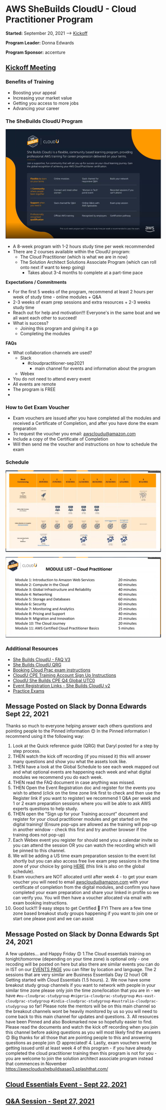 # AWS SheBuilds CloudU - Cloud Practitioner Program

**Started:** September 20, 2021 --> [Kickoff](https://mycamerapics.com/cloudu/She%20Builds%20CloudU%20Kick-off%20Event-20210920%200252-1.mp4)

**Program Leader:** Donna Edwards

**Program Sponsor:** accenture

## [Kickoff Meeting](https://mycamerapics.com/cloudu/She%20Builds%20CloudU%20Kick-off%20Event-20210920%200252-1.mp4)

### Benefits of Training
- Boosting your appeal
- Increasing your market value
- Getting you access to more jobs
- Advancing your career

### The SheBuilds CloudU Program
![](SheBuilds_CloudU_Program.jpg)

- A 8-week program with 1-2 hours study time per week recommended
- There are 2 courses available within the CloudU program:
  - The Cloud Practitioner (which is what we are in now)
  - The Solution Architect Solutions Associate Program (which can roll onto next if want to keep going)
    - Takes about 3-4 months to complete at a part-time pace

**Expectations / Commitments**

- For the first 5 weeks of the program, recommend at least 2 hours per week of study time - online modules + Q&A
- 2-3 weeks of exam prep sessions and extra resources + 2-3 weeks study time
- Reach out for help and motivation!!! Everyone's in the same boat and we all want each other to succeed!
- What is success?
  - Joining this program and giving it a go
  - Completing the modules

**FAQs**

- What collaboration channels are used?
  - Slack
    - #cloudpractitioner-sep2021
      - main channel for events and information about the program
  - Webex
- You do not need to attend every event
- All events are remote
- The program is FREE
- 

### How to Get Exam Voucher

- Exam vouchers are issued after you have completed all the modules and received a Certificate of Completion, and after you have done the exam preparation
- To request the voucher you email: awscloudu@amazon.com 
- Include a copy of the Certificate of Completion
- Will then send me the voucher and instructions on how to schedule the exam

### Schedule
![](schedule.jpg)

![](module_list.jpg)

### Additional Resources
- [She Builds CloudU - FAQ V3](She%20Builds%20CloudU%20-%20FAQ%20V3.pdf)
- [She Builds CloudU QRG](She%20Builds%20CloudU%20QRG.pdf)
- [Booking Cloud Prac exam instructions](Booking%20Cloud%20Prac%20exam%20instructions.pdf)
- [CloudU CPE Training Account Sign Up Instructions](CloudU%20CPE%20Training%20Account%20Sign%20Up%20Instructions.pdf)
- [CloudU She Builds CPE Q4 Global UTC0](CloudU%20She%20Builds%20CPE%20Q4%20Global%20UTC0.pdf)
- [Event Registration Links - She Builds CloudU v2](Event%20Registration%20Links%20-%20She%20Builds%20CloudU%20v2.pdf)
- [Practice Exams](https://www.koenig-solutions.com/AWS)

## Message Posted on Slack by Donna Edwards Sept 22, 2021
Thanks so much to everyone helping answer each others questions and pointing people to the Pinned information 😊 In the Pinned information I recommend using it the following way:
1. Look at the Quick reference guide (QRG) that Daryl posted for a step by step process.
2. THEN watch the kick off recording (if you missed it) this will answer many questions and show you what the assets look like.
3. THEN have a look at the Global Schedule to see each week mapped out and what optional events are happening each week and what digital modules we recommend you do each week.
4. THEN read the FAQ document in case anything was missed.
5. THEN Open the Event Registration doc and register for the events you wish to attend (click on the time zone link first to check and then use the Register link if you want to register) we recommend 1 Q&A per week and 1 or 2 exam preparation sessions where you will be able to ask AWS experts questions to help study.
6. THEN open the "Sign up for your Training account" document and register for your cloud practitioner modules and get started on the digital training! (Ensure pop-ups are allowed as the training will pop-up in another window - check this first and try another browser if the training does not pop-up)
7. Each Webex event you register for should send you a calendar invite so you can attend the session OR you can watch the recording which will be pinned to this channel.
8. We will be adding a US time exam preparation session to the event list shortly but you can also access free live exam prep sessions in the time zone of your choice by going [HERE](https://aws.amazon.com/training/events/?get-certified-vilt-courses-cards.sort-by=item.additionalFields.startDateSort&get-certified-vilt-courses-cards.sort-order=asc&awsf.get-certified-vilt-courses-series=series%23aws-certification-exam-readiness&awsf.get-certified-vilt-locations=location%23apac%7Clocation%23emea%7Clocation%23latam%7Clocation%23namer&awsm.page-get-certified-vilt-courses-cards=1&sc_campaign=alwayslearning2021&sc_geo=apac&sc_country=mult&sc_outcome=reg&trk=emba_alwayslearning2021&awsf.get-certified-vilt-courses-type=*all&awsf.get-certified-vilt-audience=*all&awsf.get-certified-vilt-countries=*all&awsf.get-certified-vilt-languages=*all&awsf.get-certified-vilt-courses-level=*all&awsf.get-certified-vilt-courses-tech-category=*all) (this link is also on the global schedule).
9. Exam vouchers are NOT allocated until after week 4 - to get your exam voucher you will need to email awscloudu@amazon.com with your certificate of completion from the digital modules, and confirm you have completed your exam preparation and share your linked in profile so we can verify you. You will then have a voucher allocated via email with exam booking instructions.
10. Good luck!!!  9 easy steps to get Certified :slightly_smiling_face: FYI There are a few time zone based breakout study groups happening if you want to join one or start one please post and we can assist

## Message Posted on Slack by Donna Edwards Spt 24, 2021
A few updates... and Happy Friday 😊
1.The Cloud essentials training on tonight/tomorrow (depending on your time zone) is optional only - one recoding will be posted on here but also there are similar events you can do in IST on our [EVENTS PAGE](https://aws.amazon.com/training/events/?get-certified-vilt-courses-cards.sort-by=item.additionalFields.startDateSort&get-certified-vilt-courses-cards.sort-order=asc&awsf.get-certified-vilt-courses-series=series%23aws-essential-days&awsf.get-certified-vilt-locations=location%23apac&awsm.page-get-certified-vilt-courses-cards=1?sc_channel=ba&sc_campaign=alwayslearning2021&sc_geo=apac&sc_country=mult&sc_outcome=reg&trk=emba_alwayslearning2021&awsf.get-certified-vilt-courses-type=*all&awsf.get-certified-vilt-audience=*all&awsf.get-certified-vilt-countries=*all&awsf.get-certified-vilt-languages=*all&awsf.get-certified-vilt-courses-level=*all&awsf.get-certified-vilt-courses-tech-category=*all) you can filter by location and language. The 2 sessions that are very similar are Business Essentials Day (2 hour) OR Getting started with Cloud Essentials (1.5 hours).
2. We now have some breakout study group channels if you want to network with people in your similar time zone please only join the time zone/location that you are in - we have `#eu-cloudprac-studygroup` `#nigeria-cloudprac-studygroup` `#us-east-cloudprac-studygroup` `#india-cloudprac-studygroup` `#australia-cloudprac-studygroup` so far! Please note the mentors will be on this main channel so the breakout channels wont be heavily monitored by us so you will need to come back to this main channel for updates and questions.
3. All resources have been Pinned and also Bookmarked now so hopefully easier to find. Please read the documents and watch the kick off recording when you join this channel before asking questions as you will most likely find the answers 😊 Big thanks for all those that are pointing people to this and answering questions as people join 😊 appreciated!
4. Lastly, exam vouchers wont be getting issued until at least week 4 of this program - if you have already completed the cloud practitioner training then this program is not for you - you are welcome to join the solution architect associate program instead that commences in November https://awscloudushebuildsasaq3.splashthat.com/ 

## [Cloud Essentials Event - Sept 22, 2021](https://mycamerapics.com/cloudu/Cloud%20Essentials%20-%2022%20September%202021-09-22-13-13-09.mp4)


## [Q&A Session - Sept 27, 2021](https://mycamerapics.com/cloudu/AWS_SB_APJ_CPE_Q4_Week2_Q&A.mp4)



